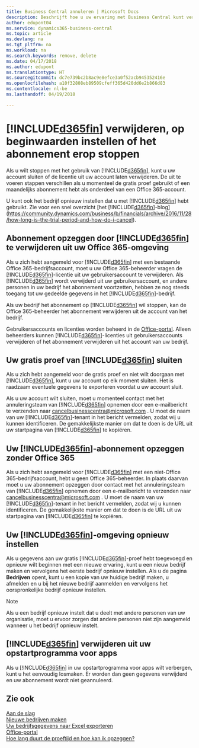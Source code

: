 ```yaml
---
title: Business Central annuleren | Microsoft Docs
description: Beschrijft hoe u uw ervaring met Business Central kunt verwijderen.
author: edupont04
ms.service: dynamics365-business-central
ms.topic: article
ms.devlang: na
ms.tgt_pltfrm: na
ms.workload: na
ms.search.keywords: remove, delete
ms.date: 04/17/2018
ms.author: edupont
ms.translationtype: HT
ms.sourcegitcommit: dc7e739bc2b8ac9e8efce3a0f52acb945352416e
ms.openlocfilehash: a10f32808eb89509cfeff365d420dd6e2b866d83
ms.contentlocale: nl-be
ms.lasthandoff: 04/19/2018

---
```

# <a name="unsubscribe-remove-or-reset-included365finincludesd365finmdmd"></a>[!INCLUDE[d365fin](includes/d365fin_md.md)] verwijderen, op beginwaarden instellen of het abonnement erop stoppen
Als u wilt stoppen met het gebruik van [!INCLUDE[d365fin](includes/d365fin_md.md)], kunt u uw account sluiten of de licentie uit uw account laten verwijderen. De uit te voeren stappen verschillen als u momenteel de gratis proef gebruikt of een maandelijks abonnement hebt als onderdeel van een Office 365-account.  

U kunt ook het bedrijf opnieuw instellen dat u met [!INCLUDE[d365fin](includes/d365fin_md.md)] hebt gebruikt. Zie voor een snel overzicht [het [!INCLUDE[d365fin](includes/d365fin_md.md)]-blog](https://community.dynamics.com/business/b/financials/archive/2016/11/28/how-long-is-the-trial-period-and-how-do-i-cancel).  

## <a name="unsubscribing-by-removing-included365finincludesd365finmdmd-from-your-office-365-experience"></a>Abonnement opzeggen door [!INCLUDE[d365fin](includes/d365fin_md.md)] te verwijderen uit uw Office 365-omgeving
Als u zich hebt aangemeld voor [!INCLUDE[d365fin](includes/d365fin_md.md)] met een bestaande Office 365-bedrijfsaccount, moet u uw Office 365-beheerder vragen de [!INCLUDE[d365fin](includes/d365fin_md.md)]-licentie uit uw gebruikersaccount te verwijderen. Als [!INCLUDE[d365fin](includes/d365fin_md.md)] wordt verwijderd uit uw gebruikersaccount, en andere personen in uw bedrijf het abonnement voortzetten, hebben ze nog steeds toegang tot uw gedeelde gegevens in het [!INCLUDE[d365fin](includes/d365fin_md.md)]-bedrijf.  

Als uw bedrijf het abonnement op [!INCLUDE[d365fin](includes/d365fin_md.md)] wil stoppen, kan de Office 365-beheerder het abonnement verwijderen uit de account van het bedrijf.  

Gebruikersaccounts en licenties worden beheerd in de [Office-portal](https://portal.office.com). Alleen beheerders kunnen [!INCLUDE[d365fin](includes/d365fin_md.md)]-licenties uit gebruikersaccounts verwijderen of het abonnement verwijderen uit het account van uw bedrijf.  

## <a name="closing-your-free-trial-of-included365finincludesd365finmdmd"></a>Uw gratis proef van [!INCLUDE[d365fin](includes/d365fin_md.md)] sluiten
Als u zich hebt aangemeld voor de gratis proef en niet wilt doorgaan met [!INCLUDE[d365fin](includes/d365fin_md.md)], kunt u uw account op elk moment sluiten. Het is raadzaam eventuele gegevens te exporteren voordat u uw account sluit.  

Als u uw account wilt sluiten, moet u momenteel contact met het annuleringsteam van [!INCLUDE[d365fin](includes/d365fin_md.md)] opnemen door een e-mailbericht te verzenden naar cancelbusinesscentra@microsoft.com . U moet de naam van uw [!INCLUDE[d365fin](includes/d365fin_md.md)]-tenant in het bericht vermelden, zodat wij u kunnen identificeren. De gemakkelijkste manier om dat te doen is de URL uit uw startpagina van [!INCLUDE[d365fin](includes/d365fin_md.md)] te kopiëren.  

## <a name="unsubscribing-from-included365finincludesd365finmdmd-without-office-365"></a>Uw [!INCLUDE[d365fin](includes/d365fin_md.md)]-abonnement opzeggen zonder Office 365
Als u zich hebt aangemeld voor [!INCLUDE[d365fin](includes/d365fin_md.md)] met een niet-Office 365-bedrijfsaccount, hebt u geen Office 365-beheerder. In plaats daarvan moet u uw abonnement opzeggen door contact met het annuleringsteam van [!INCLUDE[d365fin](includes/d365fin_md.md)] opnemen door een e-mailbericht te verzenden naar cancelbusinesscentra@microsoft.com . U moet de naam van uw [!INCLUDE[d365fin](includes/d365fin_md.md)]-tenant in het bericht vermelden, zodat wij u kunnen identificeren. De gemakkelijkste manier om dat te doen is de URL uit uw startpagina van [!INCLUDE[d365fin](includes/d365fin_md.md)] te kopiëren.  

## <a name="resetting-your-included365finincludesd365finmdmd-experience"></a>Uw [!INCLUDE[d365fin](includes/d365fin_md.md)]-omgeving opnieuw instellen
Als u gegevens aan uw gratis [!INCLUDE[d365fin](includes/d365fin_md.md)]-proef hebt toegevoegd en opnieuw wilt beginnen met een nieuwe ervaring, kunt u een nieuw bedrijf maken en vervolgens het eerste bedrijf opnieuw instellen. Als u de pagina **Bedrijven** opent, kunt u een kopie van uw huidige bedrijf maken, u afmelden en u bij het nieuwe bedrijf aanmelden en vervolgens het oorspronkelijke bedrijf opnieuw instellen.  
> [!NOTE]  
>   Als u een bedrijf opnieuw instelt dat u deelt met andere personen van uw organisatie, moet u ervoor zorgen dat andere personen niet zijn aangemeld wanneer u het bedrijf opnieuw instelt.  

## <a name="removing-included365finincludesd365finmdmd-from-your-app-launcher"></a>[!INCLUDE[d365fin](includes/d365fin_md.md)] verwijderen uit uw opstartprogramma voor apps
Als u [!INCLUDE[d365fin](includes/d365fin_md.md)] in uw opstartprogramma voor apps wilt verbergen, kunt u het eenvoudig losmaken. Er worden dan geen gegevens verwijderd en uw abonnement wordt niet geannuleerd.  

## <a name="see-also"></a>Zie ook
[Aan de slag](product-get-started.md)  
[Nieuwe bedrijven maken](about-new-company.md)  
[Uw bedrijfsgegevens naar Excel exporteren](about-export-data.md)  
[Office-portal](https://portal.office.com)  
[Hoe lang duurt de proeftijd en hoe kan ik opzeggen?](https://community.dynamics.com/business/b/financials/archive/2016/11/28/how-long-is-the-trial-period-and-how-do-i-cancel)  

